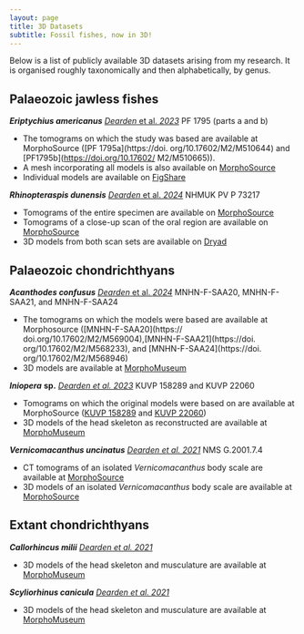 ```yaml
---
layout: page
title: 3D Datasets
subtitle: Fossil fishes, now in 3D!
---
```


Below is a list of publicly available 3D datasets arising from my research. It is organised roughly taxonomically and then alphabetically, by genus.

## Palaeozoic jawless fishes

***Eriptychius americanus*** [*Dearden* et al. *2023*](https://doi.org/10.1038/s41586-023-06538-y)
PF 1795 (parts a and b)
* The tomograms on which the study was based are available at MorphoSource ([PF 1795a](https://doi. org/10.17602/M2/M510644) and [PF1795b](https://doi.org/10.17602/ M2/M510665)).
* A mesh incorporating all models is also available on [MorphoSource](https://doi.org/10.17602/M2/M542071)
* Individual models are available on [FigShare](https://doi.org/10.6084/m9.figshare.23726487)

***Rhinopteraspis dunensis*** [*Dearden* et al. *2024*](https://doi.org/10.1098/rspb.2023.2258)
NHMUK PV P 73217
* Tomograms of the entire specimen are available on [MorphoSource](https://doi.org/10.17602/M2/M545620)
* Tomograms of a close-up scan of the oral region are available on [MorphoSource](https://doi.org/10.17602/M2/M546818)
* 3D models from both scan sets are available on [Dryad](https://doi.org/10.5061/dryad.612jm64b4) 

## Palaeozoic chondrichthyans

***Acanthodes confusus*** [*Dearden* et al. *2024*](https://doi.org/10.1093/zoolinnean/zlae058) 
MNHN-F-SAA20, MNHN-F-SAA21, and MNHN-F-SAA24
* The tomograms on which the models were based are available at Morphosource ([MNHN-F-SAA20](https:// doi.org/10.17602/M2/M569004),[MNHN-F-SAA21](https://doi. org/10.17602/M2/M568233), and [MNHN-F-SAA24](https://doi. org/10.17602/M2/M568946)
* 3D models are available at [MorphoMuseum](https://doi.org/10.18563/journal.m3.226)

***Iniopera*** **sp.** [*Dearden et al. 2023*](https://www.pnas.org/doi/10.1073/pnas.2207854119) 
KUVP 158289 and KUVP 22060
* Tomograms on which the original models were based on are available at MorphoSource ([KUVP 158289](https://doi.org/10.17602/M2/M490521) and [KUVP 22060](https://doi.org/10.17602/M2/M478221))
* 3D models of the head skeleton as reconstructed are available at [MorphoMuseum](https://morphomuseum.com/articles/view/177)

***Vernicomacanthus uncinatus*** [*Dearden et al. 2021*](https://onlinelibrary.wiley.com/doi/full/10.1002/spp2.1369) 
NMS G.2001.7.4
* CT tomograms of an isolated *Vernicomacanthus* body scale are available at [MorphoSource](https://doi.org/10.17602/M2/M351674)
* 3D models of an isolated *Vernicomacanthus* body scale are available at [MorphoSource](https://doi.org/10.17602/M2/M351685)

## Extant chondrichthyans

***Callorhincus milii*** [*Dearden et al. 2021*](https://onlinelibrary.wiley.com/doi/10.1111/joa.13362)
* 3D models of the head skeleton and musculature are available at [MorphoMuseum](https://morphomuseum.com/articles/view/133)

***Scyliorhinus canicula*** [*Dearden et al. 2021*](https://onlinelibrary.wiley.com/doi/10.1111/joa.13362)
* 3D models of the head skeleton and musculature are available at [MorphoMuseum](https://morphomuseum.com/articles/view/133)
